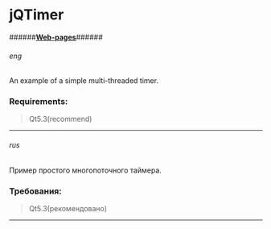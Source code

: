 ﻿
# jQTimer #
######**[Web-pages](http://java-virys.narod.ru/ "javavirys")**######

###### eng ######
An example of a simple multi-threaded timer.
### Requirements: ###
>Qt5.3(recommend)  

***
###### rus ######
Пример простого многопоточного таймера.
### Требования: ###
>Qt5.3(рекомендовано)  

***